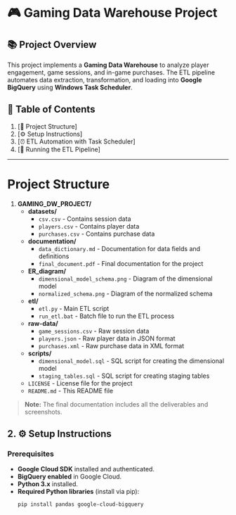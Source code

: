 # 🎮 Gaming Data Warehouse Project

## 📚 Project Overview

This project implements a **Gaming Data Warehouse** to analyze player engagement, game sessions, and in-game purchases. The ETL pipeline automates data extraction, transformation, and loading into **Google BigQuery** using **Windows Task Scheduler**.

## 📑 Table of Contents

1. [📁 Project Structure]
2. [⚙️ Setup Instructions]
3. [⏰ ETL Automation with Task Scheduler]
4. [🚀 Running the ETL Pipeline]

---

# Project Structure

1. **GAMING_DW_PROJECT/**
   - **datasets/**
     - `csv.csv`               - Contains session data
     - `players.csv`           - Contains player data
     - `purchases.csv`         - Contains purchase data
   - **documentation/**
     - `data_dictionary.md`     - Documentation for data fields and definitions
     - `final_document.pdf`     - Final documentation for the project
   - **ER_diagram/**
     - `dimensional_model_schema.png`  - Diagram of the dimensional model
     - `normalized_schema.png`         - Diagram of the normalized schema
   - **etl/**
     - `etl.py`                - Main ETL script
     - `run_etl.bat`           - Batch file to run the ETL process
   - **raw-data/**
     - `game_sessions.csv`      - Raw session data
     - `players.json`           - Raw player data in JSON format
     - `purchases.xml`          - Raw purchase data in XML format
   - **scripts/**
     - `dimensional_model.sql`   - SQL script for creating the dimensional model
     - `staging_tables.sql`      - SQL script for creating staging tables
   - `LICENSE`                  - License file for the project
   - `README.md`                - This README file

> **Note:** The final documentation includes all the deliverables and screenshots.

## 2. ⚙️ Setup Instructions

### Prerequisites

- **Google Cloud SDK** installed and authenticated.
- **BigQuery enabled** in Google Cloud.
- **Python 3.x** installed.
- **Required Python libraries** (install via pip):
  ```sh
  pip install pandas google-cloud-bigquery
